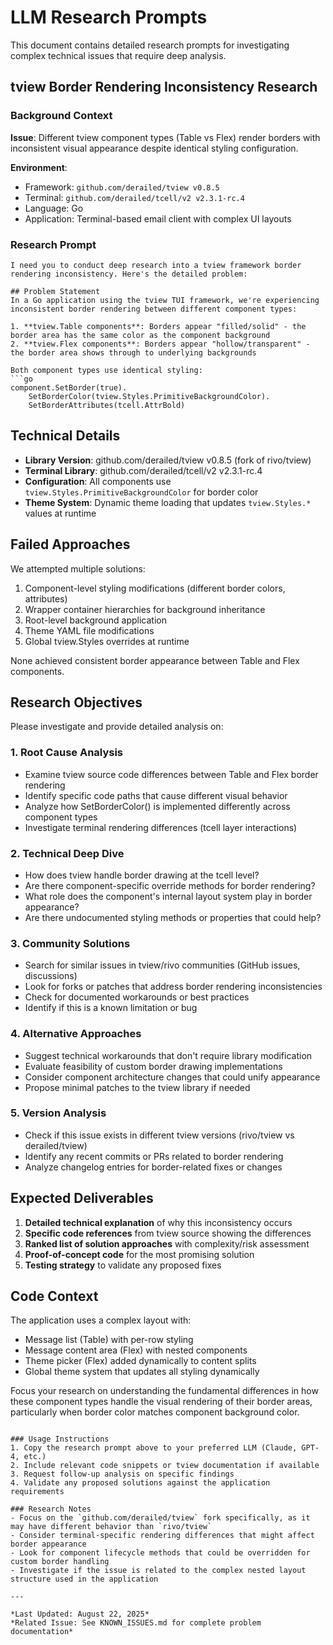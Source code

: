 # LLM Research Prompts

This document contains detailed research prompts for investigating complex technical issues that require deep analysis.

## tview Border Rendering Inconsistency Research

### Background Context
**Issue**: Different tview component types (Table vs Flex) render borders with inconsistent visual appearance despite identical styling configuration.

**Environment**:
- Framework: `github.com/derailed/tview v0.8.5` 
- Terminal: `github.com/derailed/tcell/v2 v2.3.1-rc.4`
- Language: Go
- Application: Terminal-based email client with complex UI layouts

### Research Prompt

```
I need you to conduct deep research into a tview framework border rendering inconsistency. Here's the detailed problem:

## Problem Statement
In a Go application using the tview TUI framework, we're experiencing inconsistent border rendering between different component types:

1. **tview.Table components**: Borders appear "filled/solid" - the border area has the same color as the component background
2. **tview.Flex components**: Borders appear "hollow/transparent" - the border area shows through to underlying backgrounds

Both component types use identical styling:
```go
component.SetBorder(true).
    SetBorderColor(tview.Styles.PrimitiveBackgroundColor).
    SetBorderAttributes(tcell.AttrBold)
```

## Technical Details
- **Library Version**: github.com/derailed/tview v0.8.5 (fork of rivo/tview)
- **Terminal Library**: github.com/derailed/tcell/v2 v2.3.1-rc.4
- **Configuration**: All components use `tview.Styles.PrimitiveBackgroundColor` for border color
- **Theme System**: Dynamic theme loading that updates `tview.Styles.*` values at runtime

## Failed Approaches
We attempted multiple solutions:
1. Component-level styling modifications (different border colors, attributes)
2. Wrapper container hierarchies for background inheritance
3. Root-level background application
4. Theme YAML file modifications
5. Global tview.Styles overrides at runtime

None achieved consistent border appearance between Table and Flex components.

## Research Objectives
Please investigate and provide detailed analysis on:

### 1. Root Cause Analysis
- Examine tview source code differences between Table and Flex border rendering
- Identify specific code paths that cause different visual behavior
- Analyze how SetBorderColor() is implemented differently across component types
- Investigate terminal rendering differences (tcell layer interactions)

### 2. Technical Deep Dive
- How does tview handle border drawing at the tcell level?
- Are there component-specific override methods for border rendering?
- What role does the component's internal layout system play in border appearance?
- Are there undocumented styling methods or properties that could help?

### 3. Community Solutions
- Search for similar issues in tview/rivo communities (GitHub issues, discussions)
- Look for forks or patches that address border rendering inconsistencies
- Check for documented workarounds or best practices
- Identify if this is a known limitation or bug

### 4. Alternative Approaches
- Suggest technical workarounds that don't require library modification
- Evaluate feasibility of custom border drawing implementations
- Consider component architecture changes that could unify appearance
- Propose minimal patches to the tview library if needed

### 5. Version Analysis
- Check if this issue exists in different tview versions (rivo/tview vs derailed/tview)
- Identify any recent commits or PRs related to border rendering
- Analyze changelog entries for border-related fixes or changes

## Expected Deliverables
1. **Detailed technical explanation** of why this inconsistency occurs
2. **Specific code references** from tview source showing the differences
3. **Ranked list of solution approaches** with complexity/risk assessment
4. **Proof-of-concept code** for the most promising solution
5. **Testing strategy** to validate any proposed fixes

## Code Context
The application uses a complex layout with:
- Message list (Table) with per-row styling
- Message content area (Flex) with nested components  
- Theme picker (Flex) added dynamically to content splits
- Global theme system that updates all styling dynamically

Focus your research on understanding the fundamental differences in how these component types handle the visual rendering of their border areas, particularly when border color matches component background color.
```

### Usage Instructions
1. Copy the research prompt above to your preferred LLM (Claude, GPT-4, etc.)
2. Include relevant code snippets or tview documentation if available
3. Request follow-up analysis on specific findings
4. Validate any proposed solutions against the application requirements

### Research Notes
- Focus on the `github.com/derailed/tview` fork specifically, as it may have different behavior than `rivo/tview`
- Consider terminal-specific rendering differences that might affect border appearance
- Look for component lifecycle methods that could be overridden for custom border handling
- Investigate if the issue is related to the complex nested layout structure used in the application

---

*Last Updated: August 22, 2025*
*Related Issue: See KNOWN_ISSUES.md for complete problem documentation*
